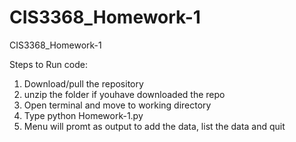 # CIS3368_Homework-1
 CIS3368_Homework-1

Steps to Run code:

1. Download/pull the repository
2. unzip the folder if youhave downloaded the repo
3. Open terminal and move to working directory
4. Type python Homework-1.py
5. Menu will promt as output to add the data, list the data and quit
